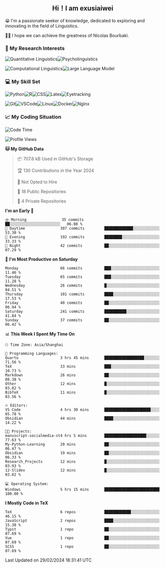   

## <div align="center">Hi！I am exusiaiwei</div>  

😀 I'm a passionate seeker of knowledge, dedicated to exploring and innovating in the field of Linguistics.

🙋‍♂️ I hope we can achieve the greatness of Nicolas Bourbaki.

### 🔬 My Research Interests  

![Quantitative Linguistics](https://img.shields.io/badge/Quantitative%20Linguistics-%230072CC.svg?&style=for-the-badge&logo=appveyor&logoColor=white)![Psycholinguistics](https://img.shields.io/badge/Psycholinguistics-%2301a3a1.svg?&style=for-the-badge&logo=AWS%20Amplify&logoColor=white)

![Computational Linguistics](https://img.shields.io/badge/Computational%20Linguistics-%231877F2.svg?&style=for-the-badge&logo=Markdown&logoColor=white)![Large Language Model](https://img.shields.io/badge/Large%20Language%20Model-%23F76300.svg?&style=for-the-badge&logo=Android&logoColor=white)

### 💻 My Skill Set

![Python](https://img.shields.io/badge/Python-%2314354C.svg?style=for-the-badge&logo=python&logoColor=white&color=2AB3E3)![R](https://img.shields.io/badge/-R-276DC3?style=for-the-badge&logo=r&logoColor=white)![CSS](https://img.shields.io/badge/-CSS-1572B6?style=for-the-badge&logo=css3&logoColor=white)![Latex](https://img.shields.io/badge/-Latex-008080?style=for-the-badge&logo=latex&logoColor=white)![Eyetracking](https://img.shields.io/badge/Eyetracking-%230078D6?style=for-the-badge&logo=SearXNG&logoColor=#3050FF)

![Git](https://img.shields.io/badge/-Git-F05032?style=for-the-badge&logo=git&logoColor=white)![VSCode](https://img.shields.io/badge/-VSCode-007ACC?style=for-the-badge&logo=visual-studio-code&logoColor=white)![Linux](https://img.shields.io/badge/-Linux-FCC624?style=for-the-badge&logo=linux&logoColor=black)![Docker](https://img.shields.io/badge/-Docker-2496ED?style=for-the-badge&logo=docker&logoColor=white)![Nginx](https://img.shields.io/badge/-Nginx-009639?style=for-the-badge&logo=nginx&logoColor=white)

### 📈 My Coding Situation

<!--START_SECTION:waka-->
![Code Time](http://img.shields.io/badge/Code%20Time-46%20hrs%2013%20mins-blue)

![Profile Views](http://img.shields.io/badge/Profile%20Views-0-blue)

**🐱 My GitHub Data** 

> 📦 707.6 kB Used in GitHub's Storage 
 > 
> 🏆 130 Contributions in the Year 2024
 > 
> 🚫 Not Opted to Hire
 > 
> 📜 18 Public Repositories 
 > 
> 🔑 4 Private Repositories 
 > 
**I'm an Early 🐤** 

```text
🌞 Morning                35 commits          ██░░░░░░░░░░░░░░░░░░░░░░░   06.08 % 
🌆 Daytime                307 commits         █████████████░░░░░░░░░░░░   53.30 % 
🌃 Evening                192 commits         ████████░░░░░░░░░░░░░░░░░   33.33 % 
🌙 Night                  42 commits          ██░░░░░░░░░░░░░░░░░░░░░░░   07.29 % 
```
📅 **I'm Most Productive on Saturday** 

```text
Monday                   66 commits          ███░░░░░░░░░░░░░░░░░░░░░░   11.46 % 
Tuesday                  65 commits          ███░░░░░░░░░░░░░░░░░░░░░░   11.28 % 
Wednesday                26 commits          █░░░░░░░░░░░░░░░░░░░░░░░░   04.51 % 
Thursday                 101 commits         ████░░░░░░░░░░░░░░░░░░░░░   17.53 % 
Friday                   40 commits          ██░░░░░░░░░░░░░░░░░░░░░░░   06.94 % 
Saturday                 241 commits         ██████████░░░░░░░░░░░░░░░   41.84 % 
Sunday                   37 commits          ██░░░░░░░░░░░░░░░░░░░░░░░   06.42 % 
```


📊 **This Week I Spent My Time On** 

```text
🕑︎ Time Zone: Asia/Shanghai

💬 Programming Languages: 
Quarto                   3 hrs 45 mins       ██████████████████░░░░░░░   71.56 % 
TeX                      33 mins             ███░░░░░░░░░░░░░░░░░░░░░░   10.73 % 
Markdown                 26 mins             ██░░░░░░░░░░░░░░░░░░░░░░░   08.38 % 
Other                    12 mins             █░░░░░░░░░░░░░░░░░░░░░░░░   03.82 % 
BibTeX                   11 mins             █░░░░░░░░░░░░░░░░░░░░░░░░   03.56 % 

🔥 Editors: 
VS Code                  4 hrs 30 mins       █████████████████████░░░░   85.78 % 
Obsidian                 44 mins             ████░░░░░░░░░░░░░░░░░░░░░   14.22 % 

🐱‍💻 Projects: 
manuscript-socialmedia-st4 hrs 5 mins        ███████████████████░░░░░░   77.63 % 
My-Python-Learning       20 mins             ██░░░░░░░░░░░░░░░░░░░░░░░   06.47 % 
Obsidian                 19 mins             ██░░░░░░░░░░░░░░░░░░░░░░░   06.33 % 
Research_Projects        12 mins             █░░░░░░░░░░░░░░░░░░░░░░░░   03.93 % 
12-Slidev                12 mins             █░░░░░░░░░░░░░░░░░░░░░░░░   03.82 % 

💻 Operating System: 
Windows                  5 hrs 15 mins       █████████████████████████   100.00 % 
```

**I Mostly Code in TeX** 

```text
TeX                      6 repos             ████████████░░░░░░░░░░░░░   46.15 % 
JavaScript               2 repos             ████░░░░░░░░░░░░░░░░░░░░░   15.38 % 
Typst                    1 repo              ██░░░░░░░░░░░░░░░░░░░░░░░   07.69 % 
Vue                      1 repo              ██░░░░░░░░░░░░░░░░░░░░░░░   07.69 % 
SCSS                     1 repo              ██░░░░░░░░░░░░░░░░░░░░░░░   07.69 % 
```




 Last Updated on 29/02/2024 18:31:41 UTC
<!--END_SECTION:waka-->
